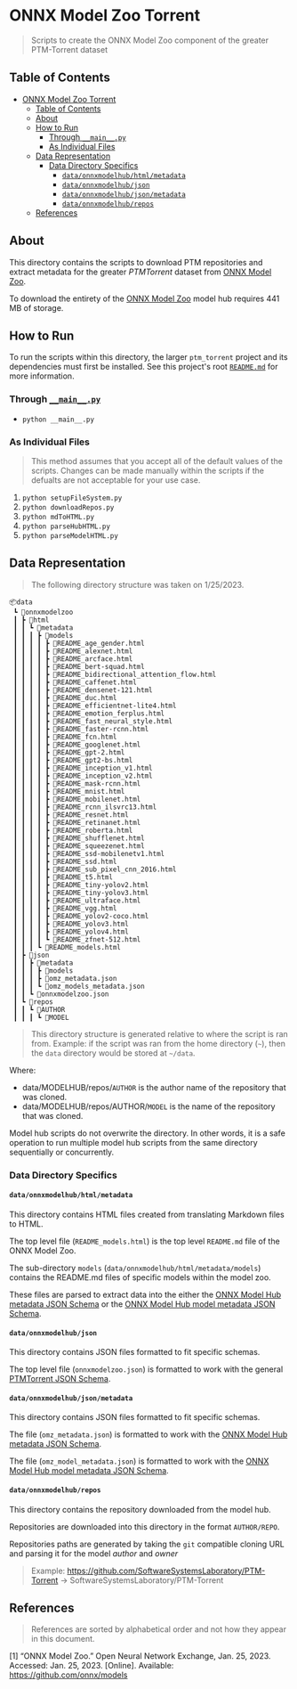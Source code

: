 # ONNX Model Zoo Torrent

> Scripts to create the ONNX Model Zoo component of the greater PTM-Torrent
> dataset

## Table of Contents

- [ONNX Model Zoo Torrent](#onnx-model-zoo-torrent)
  - [Table of Contents](#table-of-contents)
  - [About](#about)
  - [How to Run](#how-to-run)
    - [Through `__main__.py`](#through-__main__py)
    - [As Individual Files](#as-individual-files)
  - [Data Representation](#data-representation)
    - [Data Directory Specifics](#data-directory-specifics)
      - [`data/onnxmodelhub/html/metadata`](#dataonnxmodelhubhtmlmetadata)
      - [`data/onnxmodelhub/json`](#dataonnxmodelhubjson)
      - [`data/onnxmodelhub/json/metadata`](#dataonnxmodelhubjsonmetadata)
      - [`data/onnxmodelhub/repos`](#dataonnxmodelhubrepos)
  - [References](#references)

## About

This directory contains the scripts to download PTM repositories and extract
metadata for the greater *PTMTorrent* dataset from
[ONNX Model Zoo](https://github.com/onnx/models.co).

To download the entirety of the
[ONNX Model Zoo](https://github.com/onnx/models.co) model hub requires 441 MB of
storage.

## How to Run

To run the scripts within this directory, the larger `ptm_torrent` project and
its dependencies must first be installed. See this project's root
[`README.md`](../../README.md) for more information.

### Through [`__main__.py`](__main__.py)

- `python __main__.py`

### As Individual Files

> This method assumes that you accept all of the default values of the scripts.
> Changes can be made manually within the scripts if the defualts are not
> acceptable for your use case.

1. `python setupFileSystem.py`
1. `python downloadRepos.py`
1. `python mdToHTML.py`
1. `python parseHubHTML.py`
1. `python parseModelHTML.py`

## Data Representation

> The following directory structure was taken on 1/25/2023.

```shell
📦data
 ┗ 📂onnxmodelzoo
 ┃ ┣ 📂html
 ┃ ┃ ┗ 📂metadata
 ┃ ┃ ┃ ┣ 📂models
 ┃ ┃ ┃ ┃ ┣ 📜README_age_gender.html
 ┃ ┃ ┃ ┃ ┣ 📜README_alexnet.html
 ┃ ┃ ┃ ┃ ┣ 📜README_arcface.html
 ┃ ┃ ┃ ┃ ┣ 📜README_bert-squad.html
 ┃ ┃ ┃ ┃ ┣ 📜README_bidirectional_attention_flow.html
 ┃ ┃ ┃ ┃ ┣ 📜README_caffenet.html
 ┃ ┃ ┃ ┃ ┣ 📜README_densenet-121.html
 ┃ ┃ ┃ ┃ ┣ 📜README_duc.html
 ┃ ┃ ┃ ┃ ┣ 📜README_efficientnet-lite4.html
 ┃ ┃ ┃ ┃ ┣ 📜README_emotion_ferplus.html
 ┃ ┃ ┃ ┃ ┣ 📜README_fast_neural_style.html
 ┃ ┃ ┃ ┃ ┣ 📜README_faster-rcnn.html
 ┃ ┃ ┃ ┃ ┣ 📜README_fcn.html
 ┃ ┃ ┃ ┃ ┣ 📜README_googlenet.html
 ┃ ┃ ┃ ┃ ┣ 📜README_gpt-2.html
 ┃ ┃ ┃ ┃ ┣ 📜README_gpt2-bs.html
 ┃ ┃ ┃ ┃ ┣ 📜README_inception_v1.html
 ┃ ┃ ┃ ┃ ┣ 📜README_inception_v2.html
 ┃ ┃ ┃ ┃ ┣ 📜README_mask-rcnn.html
 ┃ ┃ ┃ ┃ ┣ 📜README_mnist.html
 ┃ ┃ ┃ ┃ ┣ 📜README_mobilenet.html
 ┃ ┃ ┃ ┃ ┣ 📜README_rcnn_ilsvrc13.html
 ┃ ┃ ┃ ┃ ┣ 📜README_resnet.html
 ┃ ┃ ┃ ┃ ┣ 📜README_retinanet.html
 ┃ ┃ ┃ ┃ ┣ 📜README_roberta.html
 ┃ ┃ ┃ ┃ ┣ 📜README_shufflenet.html
 ┃ ┃ ┃ ┃ ┣ 📜README_squeezenet.html
 ┃ ┃ ┃ ┃ ┣ 📜README_ssd-mobilenetv1.html
 ┃ ┃ ┃ ┃ ┣ 📜README_ssd.html
 ┃ ┃ ┃ ┃ ┣ 📜README_sub_pixel_cnn_2016.html
 ┃ ┃ ┃ ┃ ┣ 📜README_t5.html
 ┃ ┃ ┃ ┃ ┣ 📜README_tiny-yolov2.html
 ┃ ┃ ┃ ┃ ┣ 📜README_tiny-yolov3.html
 ┃ ┃ ┃ ┃ ┣ 📜README_ultraface.html
 ┃ ┃ ┃ ┃ ┣ 📜README_vgg.html
 ┃ ┃ ┃ ┃ ┣ 📜README_yolov2-coco.html
 ┃ ┃ ┃ ┃ ┣ 📜README_yolov3.html
 ┃ ┃ ┃ ┃ ┣ 📜README_yolov4.html
 ┃ ┃ ┃ ┃ ┗ 📜README_zfnet-512.html
 ┃ ┃ ┃ ┗ 📜README_models.html
 ┃ ┣ 📂json
 ┃ ┃ ┣ 📂metadata
 ┃ ┃ ┃ ┣ 📂models
 ┃ ┃ ┃ ┣ 📜omz_metadata.json
 ┃ ┃ ┃ ┗ 📜omz_models_metadata.json
 ┃ ┃ ┗ 📜onnxmodelzoo.json
 ┃ ┗ 📂repos
 ┃ ┃ ┗ 📂AUTHOR
 ┃ ┃ ┃ ┗ 📂MODEL
```

> This directory structure is generated relative to where the script is ran
> from. Example: if the script was ran from the home directory (`~`), then the
> `data` directory would be stored at `~/data`.

Where:

- data/MODELHUB/repos/`AUTHOR` is the author name of the repository that was
  cloned.
- data/MODELHUB/repos/AUTHOR/`MODEL` is the name of the repository that was
  cloned.

Model hub scripts do not overwrite the directory. In other words, it is a safe
operation to run multiple model hub scripts from the same directory sequentially
or concurrently.

### Data Directory Specifics

#### `data/onnxmodelhub/html/metadata`

This directory contains HTML files created from translating Markdown files to
HTML.

The top level file (`README_models.html`) is the top level `README.md` file of
the ONNX Model Zoo.

The sub-directory `models` (`data/onnxmodelhub/html/metadata/models`) contains
the README.md files of specific models within the model zoo.

These files are parsed to extract data into the either the
[ONNX Model Hub metadata JSON Schema](../utils/schemas/onnxmodelhubHubMetadata.json)
or the
[ONNX Model Hub model metadata JSON Schema](../utils/schemas/onnxmodelhubModelMetadata.json).

#### `data/onnxmodelhub/json`

This directory contains JSON files formatted to fit specific schemas.

The top level file (`onnxmodelzoo.json`) is formatted to work with the general
[PTMTorrent JSON Schema](../utils/schemas/onnxmodelhubModelMetadata.json).

#### `data/onnxmodelhub/json/metadata`

This directory contains JSON files formatted to fit specific schemas.

The file (`omz_metadata.json`) is formatted to work with the
[ONNX Model Hub metadata JSON Schema](../utils/schemas/onnxmodelhubHubMetadata.json).

The file (`omz_model_metadata.json`) is formatted to work with the
[ONNX Model Hub model metadata JSON Schema](../utils/schemas/onnxmodelhubModelMetadata.json).

#### `data/onnxmodelhub/repos`

This directory contains the repository downloaded from the model hub.

Repositories are downloaded into this directory in the format `AUTHOR/REPO`.

Repositories paths are generated by taking the `git` compatible cloning URL and
parsing it for the model *author* and *owner*

> Example: <https://github.com/SoftwareSystemsLaboratory/PTM-Torrent> ->
> SoftwareSystemsLaboratory/PTM-Torrent

## References

> References are sorted by alphabetical order and not how they appear in this
> document.

\[1\] “ONNX Model Zoo.” Open Neural Network Exchange, Jan. 25, 2023. Accessed:
Jan. 25, 2023. \[Online\]. Available: <https://github.com/onnx/models>
